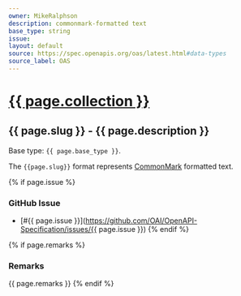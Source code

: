 ```yaml
---
owner: MikeRalphson
description: commonmark-formatted text
base_type: string
issue:
layout: default
source: https://spec.openapis.org/oas/latest.html#data-types
source_label: OAS
---
```


# <a href="..">{{ page.collection }}</a>

## {{ page.slug }} - {{ page.description }}

Base type: `{{ page.base_type }}`.

The `{{page.slug}}` format represents [CommonMark](https://commonmark.org/) formatted text.

{% if page.issue %}
### GitHub Issue

* [#{{ page.issue }}](https://github.com/OAI/OpenAPI-Specification/issues/{{ page.issue }})
{% endif %}

{% if page.remarks %}
### Remarks

{{ page.remarks }}
{% endif %}